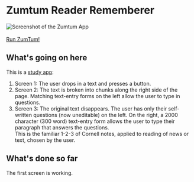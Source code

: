 # Zumtum Reader Rememberer
![Screenshot of the Zumtum App](https://github.com/atom-box/zuntum/blob/master/zum_310x165.png)<br><br>
[Run ZumTum!](https://atom-box.github.io/zumtum/)
## What's going on here
This is a [study app](https://atom-box.github.io/quanta/):
1. Screen 1: The user drops in a text and presses a button.
2. Screen 2: The text is broken into chunks along the right side of the page.  Matching text-entry forms on the left allow the user to type in questions.
3. Screen 3: The original text disappears.  The user has only their self-written questions (now uneditable) on the left.  On the right, a 2000 character (300 word) text-entry form allows the user to type their paragraph that answers the questions. <br> 
This is the familiar 1-2-3 of Cornell notes, applied to reading of news or text, chosen by the user.	
## What's done so far
The first screen is working.



